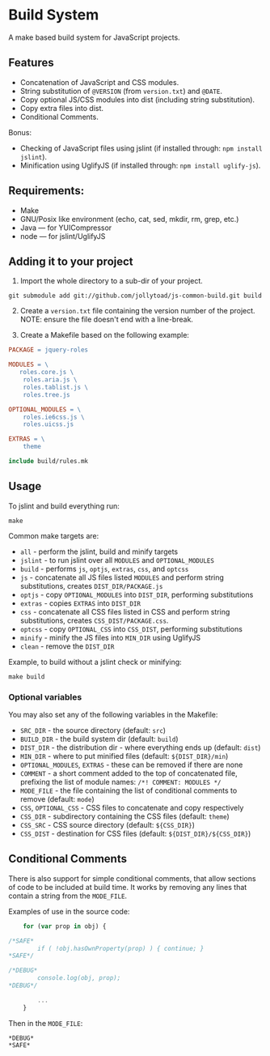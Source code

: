 # Build System

A make based build system for JavaScript projects.

## Features

* Concatenation of JavaScript and CSS modules.
* String substitution of `@VERSION` (from `version.txt`) and `@DATE`.
* Copy optional JS/CSS modules into dist (including string substitution).
* Copy extra files into dist.
* Conditional Comments.

Bonus:
    
* Checking of JavaScript files using jslint (if installed through: `npm install jslint`).
* Minification using UglifyJS (if installed through: `npm install uglify-js`).

## Requirements:
 * Make
 * GNU/Posix like environment (echo, cat, sed, mkdir, rm, grep, etc.)
 * Java — for YUICompressor
 * node — for jslint/UglifyJS

## Adding it to your project

1. Import the whole directory to a sub-dir of your project.
```shell
git submodule add git://github.com/jollytoad/js-common-build.git build
```

2. Create a `version.txt` file containing the version number of the project.
 NOTE: ensure the file doesn't end with a line-break.

3. Create a Makefile based on the following example:

```makefile
PACKAGE = jquery-roles

MODULES = \
   roles.core.js \
	roles.aria.js \
	roles.tablist.js \
	roles.tree.js

OPTIONAL_MODULES = \
	roles.ie6css.js \
	roles.uicss.js

EXTRAS = \
	theme

include build/rules.mk
```

## Usage

To jslint and build everything run:

```shell
make
```

Common make targets are:

* `all` - perform the jslint, build and minify targets
* `jslint` - to run jslint over all `MODULES` and `OPTIONAL_MODULES`
* `build` - performs `js`, `optjs`, `extras`, `css`, and `optcss`
* `js` - concatenate all JS files listed `MODULES` and perform string substitutions, creates `DIST_DIR/PACKAGE.js`
* `optjs` - copy `OPTIONAL_MODULES` into `DIST_DIR`, performing substitutions
* `extras` - copies `EXTRAS` into `DIST_DIR`
* `css` - concatenate all CSS files listed in CSS and perform string substitutions, creates `CSS_DIST/PACKAGE.css`.
* `optcss` - copy `OPTIONAL_CSS` into `CSS_DIST`, performing substitutions
* `minify` - minify the JS files into `MIN_DIR` using UglifyJS
* `clean` - remove the `DIST_DIR`

Example, to build without a jslint check or minifying:

```shell
make build
```

### Optional variables

You may also set any of the following variables in the Makefile:

* `SRC_DIR` - the source directory (default: `src`)
* `BUILD_DIR` - the build system dir (default: `build`)
* `DIST_DIR` - the distribution dir - where everything ends up (default: `dist`)
* `MIN_DIR` - where to put minified files (default: `${DIST_DIR}/min`)
* `OPTIONAL_MODULES`, `EXTRAS` - these can be removed if there are none
* `COMMENT` - a short comment added to the top of concatenated file, prefixing the list of module names: `/*! COMMENT: MODULES */`
* `MODE_FILE` - the file containing the list of conditional comments to remove (default: `mode`)
* `CSS`, `OPTIONAL_CSS` - CSS files to concatenate and copy respectively
* `CSS_DIR` - subdirectory containing the CSS files (default: `theme`)
* `CSS_SRC` - CSS source directory (default: `${CSS_DIR}`)
* `CSS_DIST` - destination for CSS files (default: `${DIST_DIR}/${CSS_DIR}`)

## Conditional Comments

There is also support for simple conditional comments, that allow sections of code to be included at build time.
It works by removing any lines that contain a string from the `MODE_FILE`.

Examples of use in the source code:

```javascript
    for (var prop in obj) {

/*SAFE*
        if ( !obj.hasOwnProperty(prop) ) { continue; }
*SAFE*/

/*DEBUG*
        console.log(obj, prop);
*DEBUG*/

        ...
    }
```

Then in the `MODE_FILE`:

```
*DEBUG*
*SAFE*
```